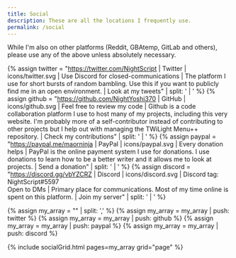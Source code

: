 ```yaml
---
title: Social
description: These are all the locations I frequently use.
permalink: /social
---
```


While I'm also on other platforms (Reddit, GBAtemp, GitLab and others), please use any of the above unless absolutely necessary.

{% assign twitter = "https://twitter.com/NightScript | Twitter | icons/twitter.svg | Use Discord for closed-communications | The platform I use for short bursts of random bambling. Use this if you want to publicly find me in an open environment. | Look at my tweets" | split: ' | ' %}
{% assign github = "https://github.com/NightYoshi370 | GitHub | icons/github.svg | Feel free to review my code | Github is a code collaboration platform I use to host many of my projects, including this very website. I'm probably more of a self-contributor instead of contributing to other projects but I help out with managing the TWiLight Menu++ repository. | Check my contributions" | split: ' | ' %}
{% assign paypal = "https://paypal.me/maorninja | PayPal | icons/paypal.svg | Every donation helps | PayPal is the online payment system I use for donations. I use donations to learn how to be a better writer and it allows me to look at projects. | Send a donation" | split: ' | ' %}
{% assign discord = "https://discord.gg/vbYZCRZ | Discord | icons/discord.svg | Discord tag: NightScript#5597<br>Open to DMs | Primary place for communications. Most of my time online is spent on this platform. | Join my server" | split: ' | ' %}

{% assign my_array = "" | split: ',' %}
{% assign my_array = my_array | push: twitter %}
{% assign my_array = my_array | push: github %}
{% assign my_array = my_array | push: paypal %}
{% assign my_array = my_array | push: discord %}

{% include socialGrid.html pages=my_array grid="page" %}